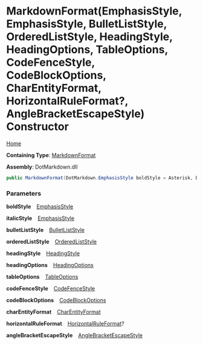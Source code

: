 # MarkdownFormat\(EmphasisStyle, EmphasisStyle, BulletListStyle, OrderedListStyle, HeadingStyle, HeadingOptions, TableOptions, CodeFenceStyle, CodeBlockOptions, CharEntityFormat, HorizontalRuleFormat?, AngleBracketEscapeStyle\) Constructor

[Home](../../../README.md)

**Containing Type**: [MarkdownFormat](../README.md)

**Assembly**: DotMarkdown\.dll

```csharp
public MarkdownFormat(DotMarkdown.EmphasisStyle boldStyle = Asterisk, DotMarkdown.EmphasisStyle italicStyle = Asterisk, DotMarkdown.BulletListStyle bulletListStyle = Asterisk, DotMarkdown.OrderedListStyle orderedListStyle = Dot, DotMarkdown.HeadingStyle headingStyle = NumberSign, DotMarkdown.HeadingOptions headingOptions = EmptyLineBeforeAndAfter, DotMarkdown.TableOptions tableOptions = FormatHeader | Padding | OuterDelimiter | EmptyLineBeforeAndAfter, DotMarkdown.CodeFenceStyle codeFenceStyle = Backtick, DotMarkdown.CodeBlockOptions codeBlockOptions = EmptyLineBeforeAndAfter, DotMarkdown.CharEntityFormat charEntityFormat = Hexadecimal, DotMarkdown.HorizontalRuleFormat? horizontalRuleFormat = null, DotMarkdown.AngleBracketEscapeStyle angleBracketEscapeStyle = Backslash)
```

### Parameters

**boldStyle** &ensp; [EmphasisStyle](../../EmphasisStyle/README.md)

**italicStyle** &ensp; [EmphasisStyle](../../EmphasisStyle/README.md)

**bulletListStyle** &ensp; [BulletListStyle](../../BulletListStyle/README.md)

**orderedListStyle** &ensp; [OrderedListStyle](../../OrderedListStyle/README.md)

**headingStyle** &ensp; [HeadingStyle](../../HeadingStyle/README.md)

**headingOptions** &ensp; [HeadingOptions](../../HeadingOptions/README.md)

**tableOptions** &ensp; [TableOptions](../../TableOptions/README.md)

**codeFenceStyle** &ensp; [CodeFenceStyle](../../CodeFenceStyle/README.md)

**codeBlockOptions** &ensp; [CodeBlockOptions](../../CodeBlockOptions/README.md)

**charEntityFormat** &ensp; [CharEntityFormat](../../CharEntityFormat/README.md)

**horizontalRuleFormat** &ensp; [HorizontalRuleFormat](../../HorizontalRuleFormat/README.md)?

**angleBracketEscapeStyle** &ensp; [AngleBracketEscapeStyle](../../AngleBracketEscapeStyle/README.md)